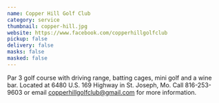 ```yaml
---
name: Copper Hill Golf Club
category: service
thumbnail: copper-hill.jpg
website: https://www.facebook.com/copperhillgolfclub
pickup: false
delivery: false
masks: false
masked: false
---
```

P﻿ar 3 golf course with driving range, batting cages, mini golf and a wine bar. Located at 6480 U.S. 169 Highway in St. Joseph, Mo. Call 816-253-9603 or email copperhillgolfclub@gmail.com for more information.